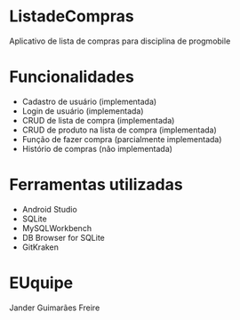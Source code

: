 # ListadeCompras
Aplicativo de lista de compras para disciplina de progmobile

# Funcionalidades
* Cadastro de usuário (implementada)
* Login de usuário (implementada)
* CRUD de lista de compra (implementada)
* CRUD de produto na lista de compra (implementada)
* Função de fazer compra (parcialmente implementada)
* Histório de compras (não implementada)

# Ferramentas utilizadas
* Android Studio
* SQLite
* MySQLWorkbench
* DB Browser for SQLite
* GitKraken

# EUquipe
Jander Guimarães Freire
